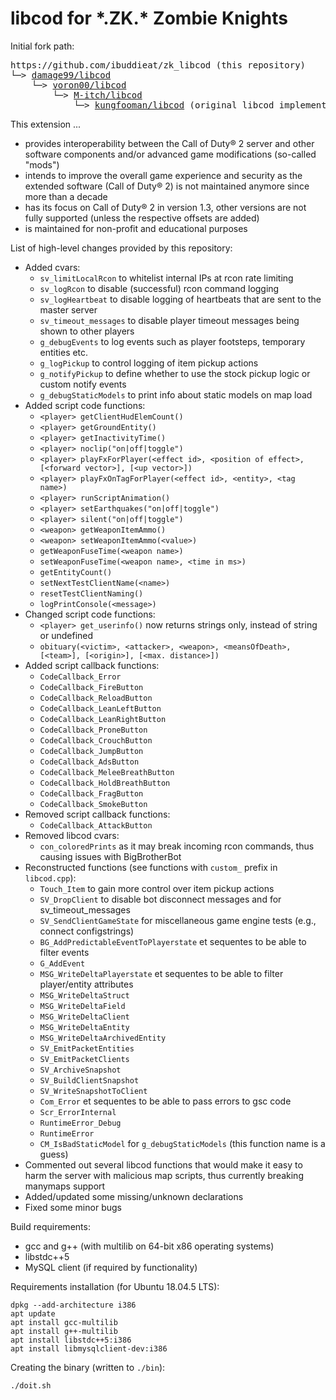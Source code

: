 # libcod for \*.ZK.\* Zombie Knights

Initial fork path:

<pre>
https://github.com/ibuddieat/zk_libcod (this repository)
└─> <a href="https://github.com/damage99/libcod">damage99/libcod</a>
    └─> <a href="https://github.com/voron00/libcod">voron00/libcod</a>
        └─> <a href="https://github.com/M-itch/libcod">M-itch/libcod</a>
            └─> <a href="https://github.com/kungfooman/libcod">kungfooman/libcod</a> (original libcod implementation)
</pre>

This extension ...
- provides interoperability between the Call of Duty&reg; 2 server and other software components and/or advanced game modifications (so-called "mods")
- intends to improve the overall game experience and security as the extended software (Call of Duty&reg; 2) is not maintained anymore since more than a decade
- has its focus on Call of Duty&reg; 2 in version 1.3, other versions are not fully supported (unless the respective offsets are added)
- is maintained for non-profit and educational purposes

List of high-level changes provided by this repository:
- Added cvars:
  * `sv_limitLocalRcon` to whitelist internal IPs at rcon rate limiting
  * `sv_logRcon` to disable (successful) rcon command logging
  * `sv_logHeartbeat` to disable logging of heartbeats that are sent to the master server
  * `sv_timeout_messages` to disable player timeout messages being shown to other players
  * `g_debugEvents` to log events such as player footsteps, temporary entities etc.
  * `g_logPickup` to control logging of item pickup actions
  * `g_notifyPickup` to define whether to use the stock pickup logic or custom notify events
  * `g_debugStaticModels` to print info about static models on map load
- Added script code functions:
  * `<player> getClientHudElemCount()`
  * `<player> getGroundEntity()`
  * `<player> getInactivityTime()`
  * `<player> noclip("on|off|toggle")`
  * `<player> playFxForPlayer(<effect id>, <position of effect>, [<forward vector>], [<up vector>])`
  * `<player> playFxOnTagForPlayer(<effect id>, <entity>, <tag name>)`
  * `<player> runScriptAnimation()`
  * `<player> setEarthquakes("on|off|toggle")`
  * `<player> silent("on|off|toggle")`
  * `<weapon> getWeaponItemAmmo()`
  * `<weapon> setWeaponItemAmmo(<value>)`
  * `getWeaponFuseTime(<weapon name>)`
  * `setWeaponFuseTime(<weapon name>, <time in ms>)`
  * `getEntityCount()`
  * `setNextTestClientName(<name>)`
  * `resetTestClientNaming()`
  * `logPrintConsole(<message>)`
- Changed script code functions:
  * `<player> get_userinfo()` now returns strings only, instead of string or undefined
  * `obituary(<victim>, <attacker>, <weapon>, <meansOfDeath>, [<team>], [<origin>], [<max. distance>])`
- Added script callback functions:
  * `CodeCallback_Error`
  * `CodeCallback_FireButton`
  * `CodeCallback_ReloadButton`
  * `CodeCallback_LeanLeftButton`
  * `CodeCallback_LeanRightButton`
  * `CodeCallback_ProneButton`
  * `CodeCallback_CrouchButton`
  * `CodeCallback_JumpButton`
  * `CodeCallback_AdsButton`
  * `CodeCallback_MeleeBreathButton`
  * `CodeCallback_HoldBreathButton`
  * `CodeCallback_FragButton`
  * `CodeCallback_SmokeButton`
- Removed script callback functions:
  * `CodeCallback_AttackButton`
- Removed libcod cvars:
  * `con_coloredPrints` as it may break incoming rcon commands, thus causing issues with BigBrotherBot
- Reconstructed functions (see functions with `custom_` prefix in `libcod.cpp`):
  * `Touch_Item` to gain more control over item pickup actions
  * `SV_DropClient` to disable bot disconnect messages and for sv_timeout_messages
  * `SV_SendClientGameState` for miscellaneous game engine tests (e.g., connect configstrings)
  * `BG_AddPredictableEventToPlayerstate` et sequentes to be able to filter events
  * `G_AddEvent`
  * `MSG_WriteDeltaPlayerstate` et sequentes to be able to filter player/entity attributes
  * `MSG_WriteDeltaStruct`
  * `MSG_WriteDeltaField`
  * `MSG_WriteDeltaClient`
  * `MSG_WriteDeltaEntity`
  * `MSG_WriteDeltaArchivedEntity`
  * `SV_EmitPacketEntities`
  * `SV_EmitPacketClients`
  * `SV_ArchiveSnapshot`
  * `SV_BuildClientSnapshot`
  * `SV_WriteSnapshotToClient`
  * `Com_Error` et sequentes to be able to pass errors to gsc code
  * `Scr_ErrorInternal`
  * `RuntimeError_Debug`
  * `RuntimeError`
  * `CM_IsBadStaticModel` for `g_debugStaticModels` (this function name is a guess)
- Commented out several libcod functions that would make it easy to harm the server with malicious map scripts, thus currently breaking manymaps support
- Added/updated some missing/unknown declarations
- Fixed some minor bugs

Build requirements:
- gcc and g++ (with multilib on 64-bit x86 operating systems)
- libstdc++5
- MySQL client (if required by functionality)

Requirements installation (for Ubuntu 18.04.5 LTS):
```
dpkg --add-architecture i386
apt update
apt install gcc-multilib
apt install g++-multilib
apt install libstdc++5:i386
apt install libmysqlclient-dev:i386
```

Creating the binary (written to `./bin`):
```
./doit.sh
```